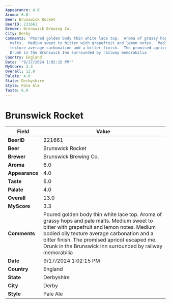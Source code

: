 ```yaml
---
Appearance: 4.0
Aroma: 6.0
Beer: Brunswick Rocket
BeerID: 221661
Brewer: Brunswick Brewing Co.
City: Derby
Comments: 'Poured golden body thin white lace top.  Aroma of grassy hops and pale
  malts.  Medium sweet to bitter with grapefruit and lemon notes.  Medium bodied oily
  texture average carbonation and a bitter finish.  The promised apricot escaped me.
  Drunk in the Brunswick Inn surrounded by railway memorabilia '
Country: England
Date: '"9/17/2024 1:02:15 PM"'
MyScore: 3.3
Overall: 13.0
Palate: 4.0
State: Derbyshire
Style: Pale Ale
Taste: 6.0
---
```


# Brunswick Rocket

| Field         | Value |
|---------------|-------|
| **BeerID** | 221661 |
| **Beer** | Brunswick Rocket |
| **Brewer** | Brunswick Brewing Co. |
| **Aroma** | 6.0 |
| **Appearance** | 4.0 |
| **Taste** | 6.0 |
| **Palate** | 4.0 |
| **Overall** | 13.0 |
| **MyScore** | 3.3 |
| **Comments** | Poured golden body thin white lace top.  Aroma of grassy hops and pale malts.  Medium sweet to bitter with grapefruit and lemon notes.  Medium bodied oily texture average carbonation and a bitter finish.  The promised apricot escaped me. Drunk in the Brunswick Inn surrounded by railway memorabilia  |
| **Date** | 9/17/2024 1:02:15 PM |
| **Country** | England |
| **State** | Derbyshire |
| **City** | Derby |
| **Style** | Pale Ale |
